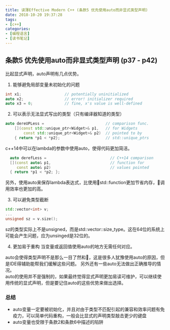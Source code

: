 ```yaml
---
title: 读薄Effective Modern C++ (条款5 优先使用auto而非显式类型声明)
date: 2018-10-20 19:37:28
tags: 
- [c++]
categories:
- [编程语言]
- [读书笔记]
---
```


## 条款5 优先使用auto而非显式类型声明 (p37 - p42)

比起显式声明，auto声明有几点优势。 

1. 能够避免局部变量未初始化的问题
```cpp
int x1;                   // potentially uninitialized
auto x2;                  // error! initializer required
auto x3 = 0;              // fine, x's value is well-defined
```
<!-- more -->
2. 可以表示无法显式写出的类型（只有编译器知道的类型）
```cpp
auto dereUPLess =                           // comparison func.
    [](const std::unique_ptr<Widget>& p1,   // for Widgets
        const std::unique_ptr<Widget>& p2)  // pointed to by
    { return *p1 < *p2};                    // std::unique_ptrs
```
c++14中可以在lambda的参数中使用auto，使得代码更加简洁。
```cpp
  auto derefLess =                            // C++14 comparison
  [](const auto& p1,                          // function for
     const auto& p2)                          // values pointed
  { return *p1 < *p2; };
```
另外，使用auto来保存lambda表达式，比使用std::function更加节省内存，调用效率也更加的高。

3. 可以避免类型截断
```cpp
std::vector<int> v;
...
unsigned sz = v.size();
```
sz的类型实际上不是unsigned，而是std::vector<int>::size_type。这在64位的系统上可能会产生问题，应为unsinged是32位的。

4. 更加易于重构
当变量或返回值使用auto的地方无需任何对应。

auto会使得类型声明不是那么一目了然和，这是很多人犹豫使用auto的原因，但是IDE得辅助能帮我们缓解这些问题。 另外还有一些auto无法做出正确推导的情况。        
auto的使用并不是强制的，如果最终觉得显式声明更加易读可维护，可以继续使用传统的显式声明，但是要记住auto的这些优势来做出选择。        

### 总结
- auto变量一定要被初始化，并且对由于类型不匹配引起的兼容和效率问题有免疫力，可以简单代码重构，一般会比显式的声明类型敲击更少的键盘
- auto变量也受限于条款2和条款6中描述的陷阱

